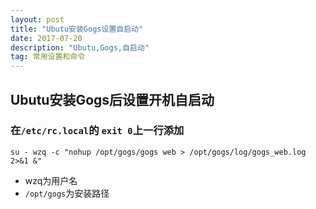 ```yaml
---
layout: post
title: "Ubutu安装Gogs设置自启动"
date: 2017-07-20
description: "Ubutu,Gogs,自启动"
tag: 常用设置和命令 
---   
```

##  Ubutu安装Gogs后设置开机自启动

### 在`/etc/rc.local`的   `exit 0`上一行添加
`su - wzq -c "nohup /opt/gogs/gogs web > /opt/gogs/log/gogs_web.log 2>&1 &"`
-  wzq为用户名 
- `/opt/gogs`为安装路径
